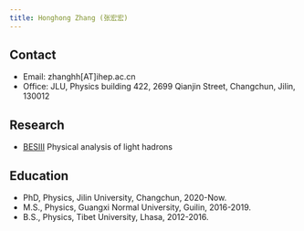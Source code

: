 ```yaml
---
title: Honghong Zhang (张宏宏)
---
```


## Contact
- Email: zhanghh[AT]ihep.ac.cn
- Office: JLU, Physics building 422, 2699 Qianjin Street, Changchun, Jilin, 130012

## Research
- [BESIII](http://bes3.ihep.ac.cn)  Physical analysis of light hadrons

## Education

- PhD, Physics, Jilin University, Changchun, 2020-Now.
- M.S., Physics, Guangxi Normal University, Guilin, 2016-2019.
- B.S., Physics, Tibet University, Lhasa, 2012-2016.
